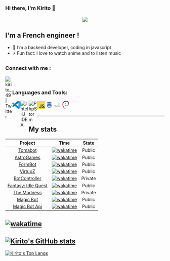 ### Hi there, I'm Kirito 👋 

<p align="center">
  <a align="center" href="https://discords.com/bio/p/kirit049" target="_blank">
    <img align="center" src="https://discord.c99.nl/widget/theme-2/370647365532647424.png"/>
  </a>
</p>

## I'm a French engineer !

- 🌱 I’m a backend developer, coding in javascript
- ⚡ Fun fact: I love to watch anime and to listen music

### Connect with me :
[<img align="left" alt="kirito_49 | Twitter" width="22px" src="https://cdn.jsdelivr.net/npm/simple-icons@v15/icons/x.svg" />](https://x.com/kirito_49)

<br />

### Languages and Tools:


<img align="left" alt="Visual Studio Code" width="26px" src="https://raw.githubusercontent.com/github/explore/80688e429a7d4ef2fca1e82350fe8e3517d3494d/topics/visual-studio-code/visual-studio-code.png" />
<img align="left" alt="IntelliJ IDEA" width="26px" src="https://upload.wikimedia.org/wikipedia/commons/thumb/9/9c/IntelliJ_IDEA_Icon.svg/1200px-IntelliJ_IDEA_Icon.svg.png" />
<img align="left" alt="PhpStorm" width="26px" src="https://upload.wikimedia.org/wikipedia/commons/thumb/c/c9/PhpStorm_Icon.svg/1200px-PhpStorm_Icon.svg.png" />
<img align="left" alt="JavaScript" width="26px" src="https://raw.githubusercontent.com/github/explore/80688e429a7d4ef2fca1e82350fe8e3517d3494d/topics/javascript/javascript.png" />
<img align="left" alt="SQL" width="26px" src="https://raw.githubusercontent.com/github/explore/80688e429a7d4ef2fca1e82350fe8e3517d3494d/topics/sql/sql.png" />
<img align="left" alt="MySQL" width="26px" src="https://raw.githubusercontent.com/github/explore/80688e429a7d4ef2fca1e82350fe8e3517d3494d/topics/mysql/mysql.png" />
<img align="left" alt="MySQL" width="26px" src="https://github.com/devicons/devicon/blob/master/icons/debian/debian-original.svg" />

<br />
<br />

---

## My stats

| Project | Time | State |
|:---:|:---:|:---:|
| [Tomabot](https://www.botmarket.ovh) | [![wakatime](https://wakatime.com/badge/user/84cc0761-0fb3-4653-acf0-e0deb255f007/project/944f60de-ac2c-4eb8-bd52-04733f29bde3.svg?style=for-the-badge)](https://wakatime.com/badge/user/84cc0761-0fb3-4653-acf0-e0deb255f007/project/944f60de-ac2c-4eb8-bd52-04733f29bde3) | Public |
| [AstroGames](https://www.botmarket.ovh) | [![wakatime](https://wakatime.com/badge/user/84cc0761-0fb3-4653-acf0-e0deb255f007/project/ccfe1c40-8e8a-42f4-95f8-2393f8e2b481.svg?style=for-the-badge)](https://wakatime.com/badge/user/84cc0761-0fb3-4653-acf0-e0deb255f007/project/ccfe1c40-8e8a-42f4-95f8-2393f8e2b481) | Public |
| [FormBot](https://www.botmarket.ovh) | [![wakatime](https://wakatime.com/badge/user/84cc0761-0fb3-4653-acf0-e0deb255f007/project/09ee2561-c4cb-48fb-ba35-4ae7020e78b2.svg?style=for-the-badge)](https://wakatime.com/badge/user/84cc0761-0fb3-4653-acf0-e0deb255f007/project/09ee2561-c4cb-48fb-ba35-4ae7020e78b2) | Public |
| [VirtuoZ](https://www.botmarket.ovh) | [![wakatime](https://wakatime.com/badge/user/84cc0761-0fb3-4653-acf0-e0deb255f007/project/7c0c072e-ac7a-40c4-b38d-325f443080ad.svg?style=for-the-badge)](https://wakatime.com/badge/user/84cc0761-0fb3-4653-acf0-e0deb255f007/project/7c0c072e-ac7a-40c4-b38d-325f443080ad) | Public |
| [BotController](https://www.botmarket.ovh) | [![wakatime](https://wakatime.com/badge/user/84cc0761-0fb3-4653-acf0-e0deb255f007/project/afb7b7f5-e39c-4afc-a6db-674f4cc2395a.svg?style=for-the-badge)](https://wakatime.com/badge/user/84cc0761-0fb3-4653-acf0-e0deb255f007/project/afb7b7f5-e39c-4afc-a6db-674f4cc2395a) | Private |
| [Fantasy: Idle Quest](https://www.botmarket.ovh) | [![wakatime](https://wakatime.com/badge/user/84cc0761-0fb3-4653-acf0-e0deb255f007/project/ba6fc04b-8a3d-4936-83e4-0cdc7e82f09c.svg?style=for-the-badge)](https://wakatime.com/badge/user/84cc0761-0fb3-4653-acf0-e0deb255f007/project/ba6fc04b-8a3d-4936-83e4-0cdc7e82f09c) | Public |
| [The Madness](https://www.botmarket.ovh) | [![wakatime](https://wakatime.com/badge/user/84cc0761-0fb3-4653-acf0-e0deb255f007/project/bee37e37-c0e5-4b39-835b-d912ac976d1d.svg?style=for-the-badge)](https://wakatime.com/badge/user/84cc0761-0fb3-4653-acf0-e0deb255f007/project/bee37e37-c0e5-4b39-835b-d912ac976d1d) | Private |
| [Magic Bot](https://github.com/MagicBotTeam) | [![wakatime](https://wakatime.com/badge/user/84cc0761-0fb3-4653-acf0-e0deb255f007/project/56455e0f-0f4d-439b-aa8e-b3ab6d252816.svg?style=for-the-badge)](https://wakatime.com/badge/user/84cc0761-0fb3-4653-acf0-e0deb255f007/project/56455e0f-0f4d-439b-aa8e-b3ab6d252816) | Public |
| [Magic Bot Api](https://github.com/MagicBotTeam) | [![wakatime](https://wakatime.com/badge/user/84cc0761-0fb3-4653-acf0-e0deb255f007/project/c2085976-5eb9-49a2-8ba4-0a438b6f3978.svg?style=for-the-badge)](https://wakatime.com/badge/user/84cc0761-0fb3-4653-acf0-e0deb255f007/project/c2085976-5eb9-49a2-8ba4-0a438b6f3978) | Public |

[![wakatime](https://wakatime.com/badge/user/84cc0761-0fb3-4653-acf0-e0deb255f007.svg?style=for-the-badge)](https://wakatime.com/@84cc0761-0fb3-4653-acf0-e0deb255f007)
---

[![Kirito's GitHub stats](https://github-readme-stats-kirit049-rws-projects.vercel.app/api?username=Kirit049-RW&show=reviews&number_format=long&hide=stars,issues&count_private=true&show_icons=true&line_height=20&title_color=FFFFFF&icon_color=FFFFFF&text_color=FFFFFF&bg_color=0D1117)](https://botmarket.ovh/botmarket)
---

[![Kirito's Top Langs](https://github-readme-stats-kirit049-rws-projects.vercel.app/api/top-langs?username=Kirit049-RW&layout=compact&title_color=FFFFFF&icon_color=FFFFFF&text_color=FFFFFF&bg_color=0D1117)](https://botmarket.ovh/botmarket)
